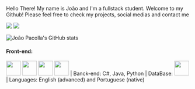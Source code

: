 Hello There! 
My name is João and I'm a fullstack student. Welcome to my Github!
Please feel free to check my projects, social medias and contact me

  <a href = "mailto:joaopaulostradioto@gmail.com"><img src="https://img.shields.io/badge/-Gmail-%23333?style=for-the-badge&logo=gmail&logoColor=white" target="_blank"></a>
  <a href="https://www.linkedin.com/in/joaopaulostradiotopacolla/" target="_blank"><img src="https://img.shields.io/badge/-LinkedIn-%230077B5?style=for-the-badge&logo=linkedin&logoColor=white" target="_blank"></a>


![João Pacolla's GitHub stats](https://github-readme-stats.vercel.app/api?username=fanfufa&show_icons=true&theme=transparent)

<h4>Front-end:</h4><img src="https://cdn.jsdelivr.net/gh/devicons/devicon/icons/html5/html5-original.svg" width="40px">
    <img src="https://cdn.jsdelivr.net/gh/devicons/devicon/icons/css3/css3-original.svg" width="40px">
    <img src="https://cdn.jsdelivr.net/gh/devicons/devicon/icons/figma/figma-original.svg" width="40px">
    <img src="https://cdn.jsdelivr.net/gh/devicons/devicon/icons/bootstrap/bootstrap-original.svg" width="40px"> | Banck-end: C#, Java, Python | DataBase: <img src="https://cdn.jsdelivr.net/gh/devicons/devicon/icons/mysql/mysql-original.svg" width="40px"> | Languages: English (advanced) and Portuguese (native)

